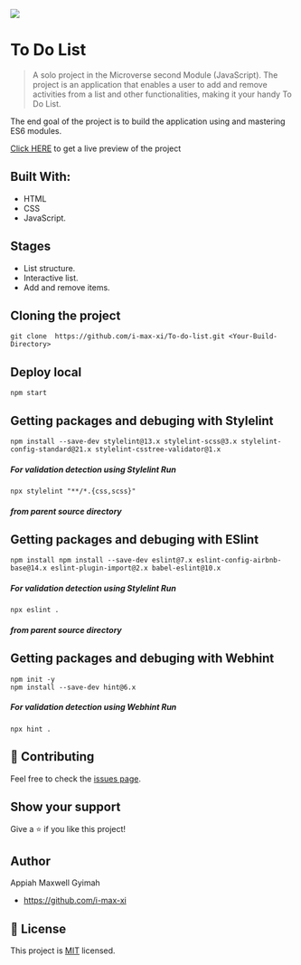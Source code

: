 ![](https://img.shields.io/badge/Microverse-blueviolet)

# To Do List


> A solo project in the Microverse second Module (JavaScript). The project is an application that enables a user to add and remove activities from a list and other functionalities, making it your handy To Do List.

The end goal of the project is to build the application using and mastering ES6 modules.

[Click HERE](https://i-max-xi.github.io/To-do-list/dist/) 
to get a live preview of the project

## Built With:
 - HTML
 - CSS
 - JavaScript.

## Stages
 - List structure.
 - Interactive list.
 - Add and remove items.


## Cloning the project
```
git clone  https://github.com/i-max-xi/To-do-list.git <Your-Build-Directory>
```

## Deploy local
```
npm start
```

## Getting packages and debuging with Stylelint
```
npm install --save-dev stylelint@13.x stylelint-scss@3.x stylelint-config-standard@21.x stylelint-csstree-validator@1.x
```
##### For validation detection using Stylelint Run
```
npx stylelint "**/*.{css,scss}"
```
##### from parent source directory

## Getting packages and debuging with ESlint
```
npm install npm install --save-dev eslint@7.x eslint-config-airbnb-base@14.x eslint-plugin-import@2.x babel-eslint@10.x
```
##### For validation detection using Stylelint Run
```
npx eslint .
```
##### from parent source directory

## Getting packages and debuging with Webhint
```
npm init -y
npm install --save-dev hint@6.x
```
##### For validation detection using Webhint Run
```
npx hint .
```

 ## 🤝 Contributing

Feel free to check the [issues page](../../issues/).

## Show your support

Give a ⭐️ if you like this project!

## Author

Appiah Maxwell Gyimah 
- https://github.com/i-max-xi
## 📝 License

This project is [MIT](./MIT.md) licensed.
